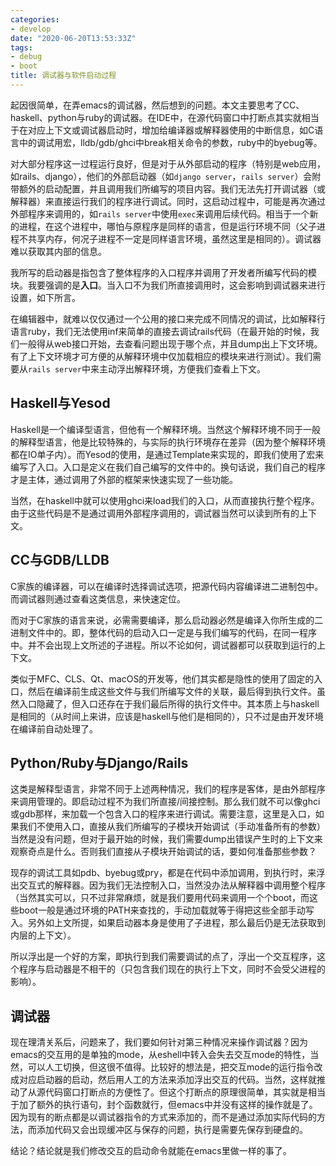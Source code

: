 ```yaml
---
categories: 
- develop
date: "2020-06-20T13:53:33Z"
tags: 
- debug
- boot
title: 调试器与软件启动过程
---
```


起因很简单，在弄emacs的调试器，然后想到的问题。本文主要思考了CC、haskell、python与ruby的调试器。在IDE中，在源代码窗口中打断点其实就相当于在对应上下文或调试器启动时，增加给编译器或解释器使用的中断信息，如C语言中的调试用宏，lldb/gdb/ghci中break相关命令的参数，ruby中的byebug等。


对大部分程序这一过程运行良好，但是对于从外部启动的程序（特别是web应用，如rails、django），他们的外部启动器（如`django server`，`rails server`）会附带额外的启动配置，并且调用我们所编写的项目内容。我们无法先打开调试器（或解释器）来直接运行我们的程序进行调试。同时，这启动过程中，可能是再次通过外部程序来调用的，如`rails server`中使用`exec`来调用后续代码。相当于一个新的进程，在这个进程中，哪怕与原程序是同样的语言，但是运行环境不同（父子进程不共享内存，何况子进程不一定是同样语言环境，虽然这里是相同的）。调试器难以获取其内部的信息。

我所写的启动器是指包含了整体程序的入口程序并调用了开发者所编写代码的模块。我要强调的是**入口**。当入口不为我们所直接调用时，这会影响到调试器来进行设置，如下所言。

在编辑器中，就难以仅仅通过一个公用的接口来完成不同情况的调试，比如解释行语言ruby，我们无法使用inf来简单的直接去调试rails代码（在最开始的时候，我们一般得从web接口开始，去查看问题出现于哪个点，并且dump出上下文环境。有了上下文环境才可方便的从解释环境中仅加载相应的模块来进行测试）。我们需要从`rails server`中来主动浮出解释环境，方便我们查看上下文。

## Haskell与Yesod

Haskell是一个编译型语言，但他有一个解释环境。当然这个解释环境不同于一般的解释型语言，他是比较特殊的，与实际的执行环境存在差异（因为整个解释环境都在IO单子内）。而Yesod的使用，是通过Template来实现的，即我们使用了宏来编写了入口。入口是定义在我们自己编写的文件中的。换句话说，我们自己的程序才是主体，通过调用了外部的框架来快速实现了一些功能。

当然，在haskell中就可以使用ghci来load我们的入口，从而直接执行整个程序。由于这些代码是不是通过调用外部程序调用的，调试器当然可以读到所有的上下文。

## CC与GDB/LLDB
C家族的编译器，可以在编译时选择调试选项，把源代码内容编译进二进制包中。而调试器则通过查看这类信息，来快速定位。

而对于C家族的语言来说，必需需要编译，那么启动器必然是编译入你所生成的二进制文件中的。即，整体代码的启动入口一定是与我们编写的代码，在同一程序中。并不会出现上文所述的子进程。所以不论如何，调试器都可以获取到运行的上下文。

类似于MFC、CLS、Qt、macOS的开发等，他们其实都是隐性的使用了固定的入口，然后在编译前生成这些文件与我们所编写文件的关联，最后得到执行文件。虽然入口隐藏了，但入口还存在于我们最后所得的执行文件中。其本质上与haskell是相同的（从时间上来讲，应该是haskell与他们是相同的），只不过是由开发环境在编译前自动处理了。

## Python/Ruby与Django/Rails
这类是解释型语言，非常不同于上述两种情况，我们的程序是客体，是由外部程序来调用管理的。即启动过程不为我们所直接/间接控制。那么我们就不可以像ghci或gdb那样，来加载一个包含入口的程序来进行调试。需要注意，这里是入口，如果我们不使用入口，直接从我们所编写的子模块开始调试（手动准备所有的参数）当然是没有问题，但对于最开始的时候，我们需要dump出错误产生时的上下文来观察奇点是什么。否则我们直接从子模块开始调试的话，要如何准备那些参数？

现存的调试工具如pdb、byebug或pry，都是在代码中添加调用，到执行时，来浮出交互式的解释器。因为我们无法控制入口，当然没办法从解释器中调用整个程序（当然其实可以，只不过非常麻烦，就是我们要用代码来调用一个个boot，而这些boot一般是通过环境的PATH来查找的，手动加载就等于得把这些全部手动写入。另外如上文所提，如果启动器本身是使用了子进程，那么最后仍是无法获取到内层的上下文）。

所以浮出是一个好的方案，即执行到我们需要调试的点了，浮出一个交互程序，这个程序与启动器是不相干的（只包含我们现在的执行上下文，同时不会受父进程的影响）。

## 调试器

现在理清关系后，问题来了，我们要如何针对第三种情况来操作调试器？因为emacs的交互用的是单独的mode，从eshell中转入会失去交互mode的特性，当然，可以人工切换，但这很不值得。比较好的想法是，把交互mode的运行指令改成对应启动器的启动，然后用人工的方法来添加浮出交互的代码。当然，这样就推动了从源代码窗口打断点的方便性了。但这个打断点的原理很简单，其实就是相当于加了额外的执行语句，封个函数就行，但emacs中并没有这样的操作就是了。因为现有的断点都是以调试器指令的方式来添加的，而不是通过添加实际代码的方法，而添加代码又会出现缓冲区与保存的问题，执行是需要先保存到硬盘的。

结论？结论就是我们修改交互的启动命令就能在emacs里做一样的事了。
